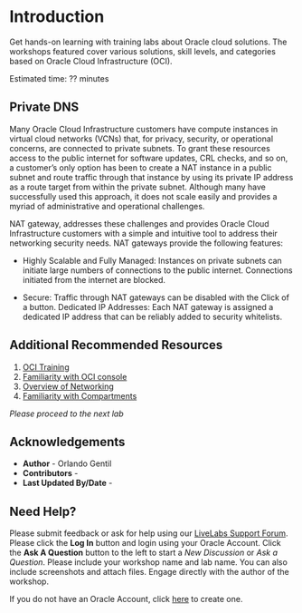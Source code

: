 # Introduction

Get hands-on learning with training labs about Oracle cloud solutions. The workshops featured cover various solutions, skill levels, and categories based on Oracle Cloud Infrastructure (OCI).

Estimated time: ?? minutes

## Private DNS

Many Oracle Cloud Infrastructure customers have compute instances in virtual cloud networks (VCNs) that, for privacy, security, or operational concerns, are connected to private subnets. To grant these resources access to the public internet for software updates, CRL checks, and so on, a customer’s only option has been to create a NAT instance in a public subnet and route traffic through that instance by using its private IP address as a route target from within the private subnet. Although many have successfully used this approach, it does not scale easily and provides a myriad of administrative and operational challenges.

NAT gateway, addresses these challenges and provides Oracle Cloud Infrastructure customers with a simple and intuitive tool to address their networking security needs. NAT gateways provide the following features:

* Highly Scalable and Fully Managed: Instances on private subnets can initiate large numbers of connections to the public internet. Connections initiated from the internet are blocked.

* Secure: Traffic through NAT gateways can be disabled with the Click of a button. Dedicated IP Addresses: Each NAT gateway is assigned a dedicated IP address that can be reliably added to security whitelists.


## Additional Recommended Resources

1. [OCI Training](https://cloud.oracle.com/en_US/iaas/training)
2. [Familiarity with OCI console](https://docs.us-phoenix-1.oraclecloud.com/Content/GSG/Concepts/console.htm)
3. [Overview of Networking](https://docs.us-phoenix-1.oraclecloud.com/Content/Network/Concepts/overview.htm)
4. [Familiarity with Compartments](https://docs.us-phoenix-1.oraclecloud.com/Content/GSG/Concepts/concepts.htm)

*Please proceed to the next lab*

## Acknowledgements

- **Author** - Orlando Gentil
- **Contributors** - 
- **Last Updated By/Date** - 


## Need Help?
Please submit feedback or ask for help using our [LiveLabs Support Forum](https://community.oracle.com/tech/developers/categories/oci-networking). Please click the **Log In** button and login using your Oracle Account. Click the **Ask A Question** button to the left to start a *New Discussion* or *Ask a Question*.  Please include your workshop name and lab name.  You can also include screenshots and attach files.  Engage directly with the author of the workshop.

If you do not have an Oracle Account, click [here](https://profile.oracle.com/myprofile/account/create-account.jspx) to create one.